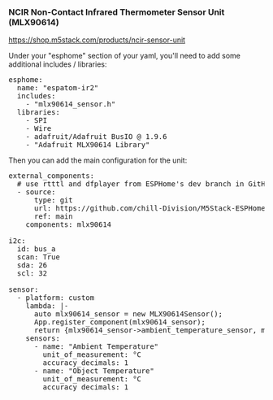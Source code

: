 ### NCIR Non-Contact Infrared Thermometer Sensor Unit (MLX90614)

https://shop.m5stack.com/products/ncir-sensor-unit

Under your "esphome" section of your yaml, you'll need to add some additional includes / libraries:
<pre>
esphome:
  name: "espatom-ir2"
  includes:
    - "mlx90614_sensor.h"
  libraries:
    - SPI
    - Wire
    - adafruit/Adafruit BusIO @ 1.9.6
    - "Adafruit MLX90614 Library"
</pre>

Then you can add the main configuration for the unit:
<pre>
external_components:
  # use rtttl and dfplayer from ESPHome's dev branch in GitHub
  - source:
      type: git
      url: https://github.com/chill-Division/M5Stack-ESPHome/
      ref: main
    components: mlx90614

i2c:
  id: bus_a
  scan: True
  sda: 26
  scl: 32

sensor:
  - platform: custom
    lambda: |-
      auto mlx90614_sensor = new MLX90614Sensor();
      App.register_component(mlx90614_sensor);
      return {mlx90614_sensor->ambient_temperature_sensor, mlx90614_sensor->object_temperature_sensor};
    sensors:
      - name: "Ambient Temperature"
        unit_of_measurement: °C
        accuracy_decimals: 1
      - name: "Object Temperature"
        unit_of_measurement: °C
        accuracy_decimals: 1
</pre>
